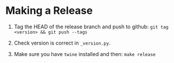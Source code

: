 # Making a Release
1. Tag the HEAD of the release branch and push to github: `git tag <version> && git push --tags`

1. Check version is correct in `_version.py`.

1. Make sure you have `twine` installed and then: `make release`
